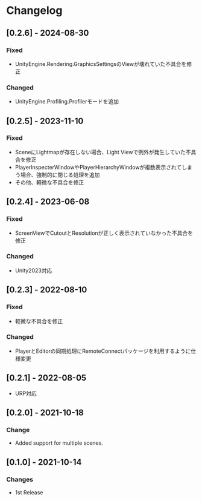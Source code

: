 # Changelog

## [0.2.6] - 2024-08-30

### Fixed

- UnityEngine.Rendering.GraphicsSettingsのViewが壊れていた不具合を修正

### Changed

- UnityEngine.Profiling.Profilerモードを追加

## [0.2.5] - 2023-11-10

### Fixed

- SceneにLightmapが存在しない場合、Light Viewで例外が発生していた不具合を修正
- PlayerInspecterWindowやPlayerHierarchyWindowが複数表示されてしまう場合、強制的に閉じる処理を追加
- その他、軽微な不具合を修正

## [0.2.4] - 2023-06-08

### Fixed
    
- ScreenViewでCutoutとResolutionが正しく表示されていなかった不具合を修正

### Changed

 - Unity2023対応


## [0.2.3] - 2022-08-10

### Fixed

- 軽微な不具合を修正

### Changed

- PlayerとEditorの同期処理にRemoteConnectパッケージを利用するように仕様変更

## [0.2.1] - 2022-08-05

- URP対応

## [0.2.0] - 2021-10-18

### Change

- Added support for multiple scenes.

## [0.1.0] - 2021-10-14

### Changes

- 1st Release
